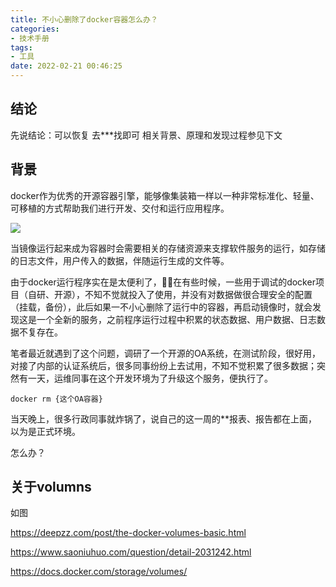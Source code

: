 ```yaml
---
title: 不小心删除了docker容器怎么办？
categories:
- 技术手册
tags:
- 工具
date: 2022-02-21 00:46:25
---
```

## 结论
先说结论：可以恢复
去***找即可
相关背景、原理和发现过程参见下文
## 背景
docker作为优秀的开源容器引擎，能够像集装箱一样以一种非常标准化、轻量、可移植的方式帮助我们进行开发、交付和运行应用程序。

![](https://nginx.mostintelligentape.com/blogimg/202112/CDN/F27BA3AA-E566-444D-A394-949D6BFA5BF8.png)

当镜像运行起来成为容器时会需要相关的存储资源来支撑软件服务的运行，如存储的日志文件，用户传入的数据，伴随运行生成的文件等。

由于docker运行程序实在是太便利了，在有些时候，一些用于调试的docker项目（自研、开源），不知不觉就投入了使用，并没有对数据做很合理安全的配置（挂载，备份），此后如果一不小心删除了运行中的容器，再启动镜像时，就会发现这是一个全新的服务，之前程序运行过程中积累的状态数据、用户数据、日志数据不复存在。

笔者最近就遇到了这个问题，调研了一个开源的OA系统，在测试阶段，很好用，对接了内部的认证系统后，很多同事纷纷上去试用，不知不觉积累了很多数据；突然有一天，运维同事在这个开发环境为了升级这个服务，便执行了。
```
docker rm {这个OA容器}
```

当天晚上，很多行政同事就炸锅了，说自己的这一周的**报表、报告都在上面，以为是正式环境。

怎么办？

## 关于volumns

如图

https://deepzz.com/post/the-docker-volumes-basic.html

https://www.saoniuhuo.com/question/detail-2031242.html

https://docs.docker.com/storage/volumes/